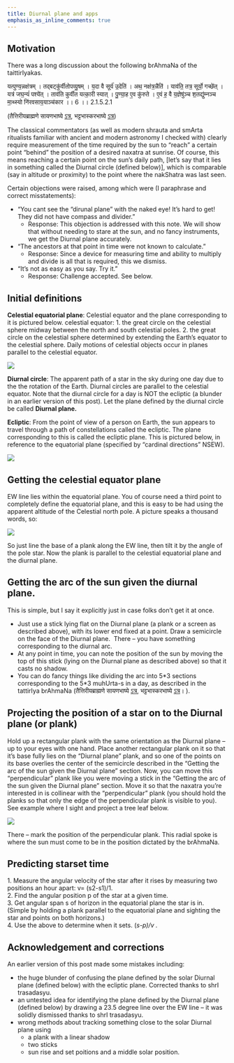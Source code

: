 ```yaml
---
title: Diurnal plane and apps
emphasis_as_inline_comments: true
---
```



## Motivation

There was a long discussion about the following brAhmaNa of the taittirIyakas.

यत्पुण्य॒न्नक्ष॑त्रम् । तद्बट्कु॑र्वीतोपव्यु॒षम् । य॒दा वै सूर्य॑ उ॒देति॑ । अथ॒ नक्ष॑त्र॒न्नैति॑ । याव॑ति॒ तत्र॒ सूर्यो॒ गच्छे॑त् । यत्र॑ जघ॒न्यं॑ पश्ये॑त् । ताव॑ति कुर्वीत यत्का॒री स्यात् । पु॒ण्या॒ह ए॒व कु॑रुते । ए॒वं ह॒ वै य॒ज्ञेषु॑ञ्च श॒तद्यु॑म्नञ्च मा॒थ्स्यो नि॑रवसाय॒याञ्च॑कार ।। 6 ।। 2.1.5.2.1

(तैत्तिरीयब्राह्मणे सायणभाष्ये [ऽत्र](https://archive.org/stream/Anandashram_Samskrita_Granthavali_Anandashram_Sanskrit_Series/ASS_037_Taittiriya_Brahmanam_with_Sayanabhashya_Part_1_-_Narayanasastri_Godbole_1934#page/n233/mode/2up), भट्टभास्करभाष्ये [ऽत्र](https://archive.org/stream/taittiriya/taittiriya_brahmana_bhaskara_01#page/n259/mode/2up))

The classical commentators (as well as modern shrauta and smArta ritualists familiar with ancient and modern astronomy I checked with) clearly require measurement of the time required by the sun to “reach” a certain point “behind” the position of a desired naxatra at sunrise. Of course, this means reaching a certain point on the sun’s daily path, \[let’s say that it lies in something called the Diurnal circle (defined below)\], which is comparable (say in altitude or proximity) to the point where the nakShatra was last seen.

Certain objections were raised, among which were (I paraphrase and correct misstatements):

- “You cant see the “dirunal plane” with the naked eye! It’s hard to get! They did not have compass and divider.”
    - Response: This objection is addressed with this note. We will show that without needing to stare at the sun, and no fancy instruments, we get the Diurnal plane accurately.
- “The ancestors at that point in time were not known to calculate.”
    - Response: Since a device for measuring time and ability to multiply and divide is all that is required, this we dismiss.
- “It’s not as easy as you say. Try it.”
    - Response: Challenge accepted. See below.

## Initial definitions

**Celestial equatorial plane**: Celestial equator and the plane corresponding to it is pictured below. celestial equator: 1. the great circle on the celestial sphere midway between the north and south celestial poles. 2. the great circle on the celestial sphere determined by extending the Earth’s equator to the celestial sphere. Daily motions of celestial objects occur in planes parallel to the celestial equator.

![](https://pbs.twimg.com/media/DVuneZ6VMAA-Z2U.jpg)

**Diurnal circle**: The apparent path of a star in the sky during one day due to the the rotation of the Earth. Diurnal circles are parallel to the celestial equator. Note that the diurnal circle for a day is NOT the ecliptic (a blunder in an earlier version of this post). Let the plane defined by the diurnal circle be called **Diurnal plane.**

**Ecliptic**: From the point of view of a person on Earth, the sun appears to travel through a path of constellations called the ecliptic. The plane corresponding to this is called the ecliptic plane. This is pictured below, in reference to the equatorial plane (specified by “cardinal directions” NSEW).

![](https://pbs.twimg.com/media/DVkncyuVQAIHP3j.jpg)

## Getting the celestial equator plane

EW line lies within the equatorial plane. You of course need a third point to completely define the equatorial plane, and this is easy to be had using the apparent altitude of the Celestial north pole. A picture speaks a thousand words, so:

![](https://pbs.twimg.com/media/DVuneZ6VMAA-Z2U.jpg)

So just line the base of a plank along the EW line, then tilt it by the angle of the pole star. Now the plank is parallel to the celestial equatorial plane and the diurnal plane.

## Getting the arc of the sun given the diurnal plane.

This is simple, but I say it explicitly just in case folks don’t get it at once.

- Just use a stick lying flat on the Diurnal plane (a plank or a screen as described above), with its lower end fixed at a point. Draw a semicircle on the face of the Diurnal plane.  There – you have something corresponding to the diurnal arc.
- At any point in time, you can note the position of the sun by moving the top of this stick (lying on the Diurnal plane as described above) so that it casts no shadow.
- You can do fancy things like dividing the arc into 5\*3 sections corresponding to the 5\*3 muhUrta-s in a day, as described in the tattirIya brAhmaNa (तैत्तिरीयब्राह्मणे सायणभाष्ये [ऽत्र](https://archive.org/stream/Anandashram_Samskrita_Granthavali_Anandashram_Sanskrit_Series/ASS_037_Taittiriya_Brahmanam_with_Sayanabhashya_Part_1_-_Narayanasastri_Godbole_1934#page/n239/mode/2up), भट्टभास्करभाष्ये [ऽत्र](https://archive.org/stream/taittiriya/taittiriya_brahmana_bhaskara_01#page/n265/mode/2up)। ).

## Projecting the position of a star on to the Diurnal plane (or plank)

Hold up a rectangular plank with the same orientation as the Diurnal plane – up to your eyes with one hand. Place another rectangular plank on it so that it’s base fully lies on the “Diurnal plane” plank, and so one of the points on its base overlies the center of the semicircle described in the “Getting the arc of the sun given the Diurnal plane” section. Now, you can move this “perpendicular” plank like you were moving a stick in the “Getting the arc of the sun given the Diurnal plane” section. Move it so that the naxatra you’re interested in is collinear with the “perpendicular” plank (you should hold the planks so that only the edge of the perpendicular plank is visible to you). See example where I sight and project a tree leaf below.

![](https://i.imgur.com/uksWh6b.jpg)

There – mark the position of the perpendicular plank. This radial spoke is where the sun must come to be in the position dictated by the brAhmaNa.

## Predicting starset time

1\. Measure the angular velocity of the star after it rises by measuring two positions an hour apart: v= (s2-s1)/1.  
2\. Find the angular position p of the star at a given time.  
3\. Get angular span s of horizon in the equatorial plane the star is in. (Simple by holding a plank parallel to the equatorial plane and sighting the star and points on both horizons.)  
4\. Use the above to determine when it sets. (_s-p)/v ._



## Acknowledgement and corrections

An earlier version of this post made some mistakes including:

- the huge blunder of confusing the plane defined by the solar Diurnal plane (defined below) with the ecliptic plane. Corrected thanks to shrI trasadasyu.
- an untested idea for identifying the plane defined by the Diurnal plane (defined below) by drawing a 23.5 degree line over the EW line – it was solidly dismissed thanks to shrI trasadasyu.
- wrong methods about tracking something close to the solar Diurnal plane using
    - a plank with a linear shadow
    - two sticks
    - sun rise and set poitions and a middle solar position.
